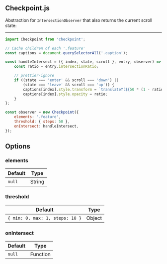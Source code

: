 ## Checkpoint.js

Abstraction for `IntersectionObserver` that also returns the current scroll state:

---

```js
import Checkpoint from 'checkpoint';

// Cache children of each '.feature'
const captions = document.querySelectorAll('.caption');

const handleIntersect = ({ index, state, scroll }, entry, observer) => {
    const ratio = entry.intersectionRatio;

    // prettier-ignore
    if ((state === 'enter' && scroll === 'down') ||
        (state === 'leave' && scroll === 'up')) {
        captions[index].style.transform = `translateY(${50 * (1 - ratio)}%)`;
        captions[index].style.opacity = ratio;
    }
};

const observer = new Checkpoint({
    elements: '.feature',
    threshold: { steps: 50 },
    onIntersect: handleIntersect,
});
```

## Options

### elements

| Default | Type   |
| ------- | ------ |
| `null`  | String | Element | NodeList | Array |

### threshold

| Default                         | Type   |
| ------------------------------- | ------ |
| `{ min: 0, max: 1, steps: 10 }` | Object |

### onIntersect

| Default | Type     |
| ------- | -------- |
| `null`  | Function |
